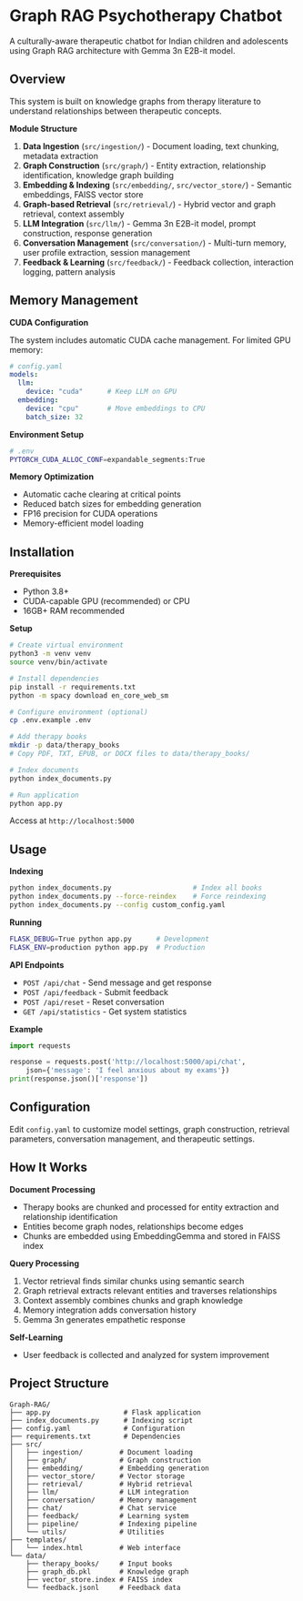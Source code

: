 # Graph RAG Psychotherapy Chatbot

A culturally-aware therapeutic chatbot for Indian children and adolescents using Graph RAG architecture with Gemma 3n E2B-it model.

## Overview

This system is built on knowledge graphs from therapy literature to understand relationships between therapeutic concepts.


**Module Structure**

1. **Data Ingestion** (`src/ingestion/`) - Document loading, text chunking, metadata extraction
2. **Graph Construction** (`src/graph/`) - Entity extraction, relationship identification, knowledge graph building
3. **Embedding & Indexing** (`src/embedding/`, `src/vector_store/`) - Semantic embeddings, FAISS vector store
4. **Graph-based Retrieval** (`src/retrieval/`) - Hybrid vector and graph retrieval, context assembly
5. **LLM Integration** (`src/llm/`) - Gemma 3n E2B-it model, prompt construction, response generation
6. **Conversation Management** (`src/conversation/`) - Multi-turn memory, user profile extraction, session management
7. **Feedback & Learning** (`src/feedback/`) - Feedback collection, interaction logging, pattern analysis

## Memory Management

**CUDA Configuration**

The system includes automatic CUDA cache management. For limited GPU memory:

```yaml
# config.yaml
models:
  llm:
    device: "cuda"      # Keep LLM on GPU
  embedding:
    device: "cpu"       # Move embeddings to CPU
    batch_size: 32
```

**Environment Setup**

```bash
# .env
PYTORCH_CUDA_ALLOC_CONF=expandable_segments:True
```

**Memory Optimization**
- Automatic cache clearing at critical points
- Reduced batch sizes for embedding generation
- FP16 precision for CUDA operations
- Memory-efficient model loading


## Installation

**Prerequisites**
- Python 3.8+
- CUDA-capable GPU (recommended) or CPU
- 16GB+ RAM recommended

**Setup**

```bash
# Create virtual environment
python3 -m venv venv
source venv/bin/activate

# Install dependencies
pip install -r requirements.txt
python -m spacy download en_core_web_sm

# Configure environment (optional)
cp .env.example .env

# Add therapy books
mkdir -p data/therapy_books
# Copy PDF, TXT, EPUB, or DOCX files to data/therapy_books/

# Index documents
python index_documents.py

# Run application
python app.py
```

Access at `http://localhost:5000`

## Usage

**Indexing**

```bash
python index_documents.py                    # Index all books
python index_documents.py --force-reindex    # Force reindexing
python index_documents.py --config custom_config.yaml
```

**Running**

```bash
FLASK_DEBUG=True python app.py      # Development
FLASK_ENV=production python app.py  # Production
```

**API Endpoints**

- `POST /api/chat` - Send message and get response
- `POST /api/feedback` - Submit feedback
- `POST /api/reset` - Reset conversation
- `GET /api/statistics` - Get system statistics

**Example**

```python
import requests

response = requests.post('http://localhost:5000/api/chat', 
    json={'message': 'I feel anxious about my exams'})
print(response.json()['response'])
```

## Configuration

Edit `config.yaml` to customize model settings, graph construction, retrieval parameters, conversation management, and therapeutic settings.

## How It Works

**Document Processing**
- Therapy books are chunked and processed for entity extraction and relationship identification
- Entities become graph nodes, relationships become edges
- Chunks are embedded using EmbeddingGemma and stored in FAISS index

**Query Processing**
1. Vector retrieval finds similar chunks using semantic search
2. Graph retrieval extracts relevant entities and traverses relationships
3. Context assembly combines chunks and graph knowledge
4. Memory integration adds conversation history
5. Gemma 3n generates empathetic response

**Self-Learning**
- User feedback is collected and analyzed for system improvement


## Project Structure

```
Graph-RAG/
├── app.py                  # Flask application
├── index_documents.py      # Indexing script
├── config.yaml             # Configuration
├── requirements.txt        # Dependencies
├── src/
│   ├── ingestion/         # Document loading
│   ├── graph/             # Graph construction
│   ├── embedding/         # Embedding generation
│   ├── vector_store/      # Vector storage
│   ├── retrieval/         # Hybrid retrieval
│   ├── llm/               # LLM integration
│   ├── conversation/      # Memory management
│   ├── chat/              # Chat service
│   ├── feedback/          # Learning system
│   ├── pipeline/          # Indexing pipeline
│   └── utils/             # Utilities
├── templates/
│   └── index.html         # Web interface
└── data/
    ├── therapy_books/     # Input books
    ├── graph_db.pkl       # Knowledge graph
    ├── vector_store.index # FAISS index
    └── feedback.jsonl     # Feedback data
```



